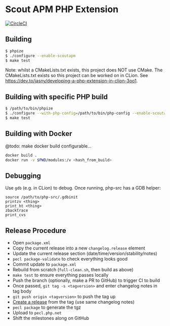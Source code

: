 # Scout APM PHP Extension

[![CircleCI](https://circleci.com/gh/scoutapp/scout-apm-php-ext/tree/master.svg?style=svg)](https://circleci.com/gh/scoutapp/scout-apm-php-ext/tree/master)

## Building

```bash
$ phpize
$ ./configure --enable-scoutapm
$ make test
```

Note: whilst a CMakeLists.txt exists, this project does NOT use CMake.
The CMakeLists.txt exists so this project can be worked on in CLion.
See <https://dev.to/jasny/developing-a-php-extension-in-clion-3oo1>.

## Building with specific PHP build

```bash
$ /path/to/bin/phpize
$ ./configure --with-php-config=/path/to/bin/php-config --enable-scoutapm
$ make test
```

## Building with Docker

@todo: make docker build configurable...

```bash
docker build .
docker run -v $PWD/modules:/v <hash_from_build>
```

## Debugging

Use `gdb` (e.g. in CLion) to debug. Once running, php-src has a GDB
helper:

```
source /path/to/php-src/.gdbinit
printzv <thing>
print_ht <thing>
zbacktrace
print_cvs
```

## Release Procedure

 - Open `package.xml`
 - Copy the current release into a new `changelog.release` element
 - Update the current release section (date/time/version/stability/notes)
 - `pecl package-validate` to check everything looks good
 - Commit update to `package.xml`
 - Rebuild from scratch (`full-clean.sh`, then build as above)
 - `make test` to ensure everything passes locally
 - Push the branch (optionally, make a PR to GitHub) to trigger CI to build
 - Once passed, `git tag -s <tagversion>` and enter changelog notes in tag body
 - `git push origin <tagversion>` to push the tag up
 - [Create a release](https://github.com/scoutapp/scout-apm-php-ext/releases/new) from the tag (use same changelog notes)
 - `pecl package` to generate the tgz
 - Upload to `pecl.php.net`
 - Shift the milestones along on GitHub
